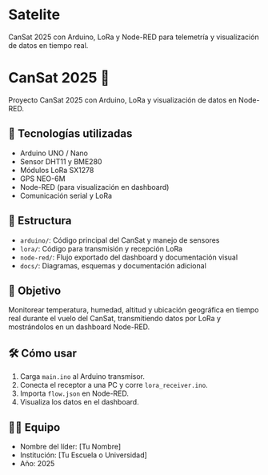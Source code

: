 # Satelite
CanSat 2025 con Arduino, LoRa y Node-RED para telemetría y visualización de datos en tiempo real.
# CanSat 2025 🚀

Proyecto CanSat 2025 con Arduino, LoRa y visualización de datos en Node-RED.

## 🔧 Tecnologías utilizadas

- Arduino UNO / Nano
- Sensor DHT11 y BME280
- Módulos LoRa SX1278
- GPS NEO-6M
- Node-RED (para visualización en dashboard)
- Comunicación serial y LoRa

## 📁 Estructura

- `arduino/`: Código principal del CanSat y manejo de sensores
- `lora/`: Código para transmisión y recepción LoRa
- `node-red/`: Flujo exportado del dashboard y documentación visual
- `docs/`: Diagramas, esquemas y documentación adicional

## 📡 Objetivo

Monitorear temperatura, humedad, altitud y ubicación geográfica en tiempo real durante el vuelo del CanSat, transmitiendo datos por LoRa y mostrándolos en un dashboard Node-RED.

## 🛠️ Cómo usar

1. Carga `main.ino` al Arduino transmisor.
2. Conecta el receptor a una PC y corre `lora_receiver.ino`.
3. Importa `flow.json` en Node-RED.
4. Visualiza los datos en el dashboard.

## 👨‍🚀 Equipo

- Nombre del líder: [Tu Nombre]
- Institución: [Tu Escuela o Universidad]
- Año: 2025
